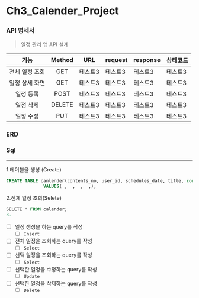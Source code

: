 # Ch3_Calender_Project

### API 명세서
> 일정 관리 앱  API 설계

|기능|Method|URL|request|response|상태코드|
|:------:|:------:|-----|------|------|------|
|전체 일정 조회|GET|테스트3|테스트3|테스트3|테스트3|
|일정 상세 화면|GET|테스트3|테스트3|테스트3|테스트3|
|일정 등록|POST|테스트3|테스트3|테스트3|테스트3|
|일정 삭제|DELETE|테스트3|테스트3|테스트3|테스트3|
|일정 수정|PUT|테스트3|테스트3|테스트3|테스트3|

###  ERD

### Sql
---
1.테이블을 생성 (Create)
  ```sql
  CREATE TABLE canlender(contents_no, user_id, schedules_date, title, contents)
                VALUES( ,  ,  ,  ,);
  ```
2.전체 일정 조회(Selete)
  ```sql
  SELETE * FROM calender;
3.
  ```
- [ ]  일정 생성을 하는 query를 작성
    - [ ]  `Insert`
- [ ]  전체 일정을 조회하는 query를 작성
    - [ ]  `Select`
- [ ]  선택 일정을 조회하는 query를 작성
    - [ ]  `Select`
- [ ]  선택한 일정을 수정하는 query를 작성
    - [ ]  `Update`
- [ ]  선택한 일정을 삭제하는 query를 작성
    - [ ]  `Delete`

